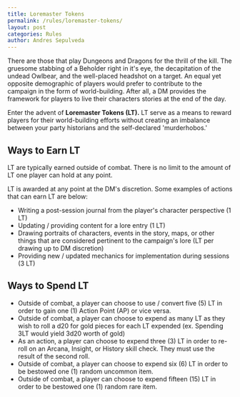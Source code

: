 ```yaml
---
title: Loremaster Tokens
permalink: /rules/loremaster-tokens/
layout: post
categories: Rules
author: Andres Sepulveda
---
```


There are those that play Dungeons and Dragons for the thrill of the kill. The gruesome stabbing of a Beholder right in it's eye, the decapitation of the undead Owlbear, and the well-placed headshot on a target.  An equal yet opposite demographic of players would prefer to contribute to the campaign in the form of world-building. After all, a DM provides the framework for players to live their characters stories at the end of the day. 

Enter the advent of **Loremaster Tokens (LT).** LT serve as a means to reward players for their world-building efforts without creating an imbalance between your party historians and the self-declared 'murderhobos.'

## Ways to Earn LT

LT are typically earned outside of combat. There is no limit to the amount of LT one player can hold at any point.

LT is awarded at any point at the DM's discretion. Some examples of actions that can earn LT are below:
- Writing a post-session journal from the player's character perspective (1 LT)
- Updating / providing content for a lore entry (1 LT)
- Drawing portraits of characters, events in the story, maps, or other things that are considered pertinent to the campaign's lore (LT per drawing up to DM discretion)
- Providing new / updated mechanics for implementation during sessions (3 LT) 

## Ways to Spend LT

- Outside of combat, a player can choose to use / convert five (5) LT in order to gain one (1) Action Point (AP) or vice versa.
- Outside of combat, a player can choose to expend as many LT as they wish to roll a d20 for gold pieces for each LT expended (ex. Spending 3LT would yield 3d20 worth of gold) 
- As an action, a player can choose to expend three (3) LT in order to re-roll on an Arcana, Insight, or History skill check. They must use the result of the second roll. 
- Outside of combat, a player can choose to expend six (6) LT in order to be bestowed one (1) random uncommon item.
- Outside of combat, a player can choose to expend fifteen (15) LT in order to be bestowed one (1) random rare item. 